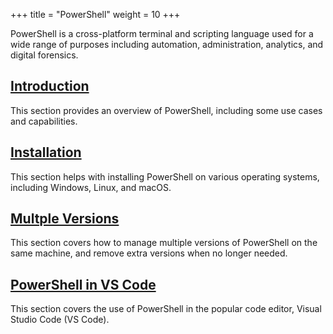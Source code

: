 +++
title = "PowerShell"
weight = 10
+++

PowerShell is a cross-platform terminal and scripting language 
used for a wide range of purposes including automation, administration, analytics, and digital forensics. 


## [Introduction](introduction)

This section provides an overview of PowerShell, 
including some use cases and capabilities.

## [Installation](installaion)

This section helps with installing PowerShell on various operating systems, including Windows, Linux, and macOS.

## [Multple Versions](multiple)

This section covers how to manage multiple versions of PowerShell on the same machine, 
and remove extra versions when no longer needed.

## [PowerShell in VS Code](vscode)

This section covers the use of PowerShell in the popular code editor, 
Visual Studio Code (VS Code). 



